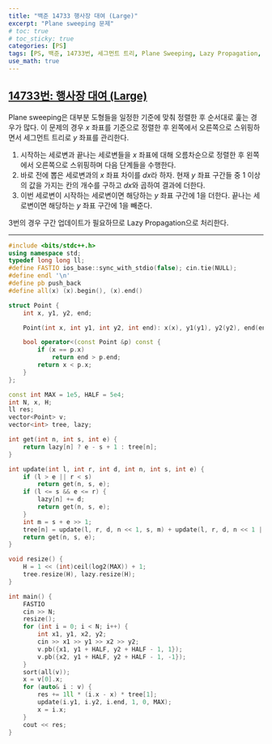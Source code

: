 ```yaml
---
title: "백준 14733 행사장 대여 (Large)"
excerpt: "Plane sweeping 문제"
# toc: true
# toc_sticky: true
categories: [PS]
tags: [PS, 백준, 14733번, 세그먼트 트리, Plane Sweeping, Lazy Propagation, CPP]
use_math: true
---
```


## [14733번: 행사장 대여 (Large)](https://www.acmicpc.net/problem/14733)


Plane sweeping은 대부분 도형들을 일정한 기준에 맞춰 정렬한 후 순서대로 훑는 경우가 많다. 이 문제의 경우 $x$ 좌표를 기준으로 정렬한 후 왼쪽에서 오른쪽으로 스위핑하면서 세그먼트 트리로 $y$ 좌표를 관리한다.


1. 시작하는 세로변과 끝나는 세로변들을 $x$ 좌표에 대해 오름차순으로 정렬한 후 왼쪽에서 오른쪽으로 스위핑하며 다음 단계들을 수행한다.
2. 바로 전에 뽑은 세로변과의 $x$ 좌표 차이를 $dx$라 하자. 현재 $y$ 좌표 구간들 중 $1$ 이상의 값을 가지는 칸의 개수를 구하고 $dx$와 곱하여 결과에 더한다.
3. 이번 세로변이 시작하는 세로변이면 해당하는 $y$ 좌표 구간에 $1$을 더한다. 끝나는 세로변이면 해당하는 $y$ 좌표 구간에 $1$을 빼준다.
  
3번의 경우 구간 업데이트가 필요하므로 Lazy Propagation으로 처리한다.

---

```cpp
#include <bits/stdc++.h>
using namespace std;
typedef long long ll;
#define FASTIO ios_base::sync_with_stdio(false); cin.tie(NULL);
#define endl '\n'
#define pb push_back
#define all(x) (x).begin(), (x).end()

struct Point {
    int x, y1, y2, end;

    Point(int x, int y1, int y2, int end): x(x), y1(y1), y2(y2), end(end) {}

    bool operator<(const Point &p) const {
        if (x == p.x)
            return end > p.end;
        return x < p.x;
    }
};

const int MAX = 1e5, HALF = 5e4;
int N, x, H;
ll res;
vector<Point> v;
vector<int> tree, lazy;

int get(int n, int s, int e) {
    return lazy[n] ? e - s + 1 : tree[n];
}

int update(int l, int r, int d, int n, int s, int e) {
    if (l > e || r < s)
        return get(n, s, e);
    if (l <= s && e <= r) {
        lazy[n] += d;
        return get(n, s, e);
    }
    int m = s + e >> 1;
    tree[n] = update(l, r, d, n << 1, s, m) + update(l, r, d, n << 1 | 1, m + 1, e);
    return get(n, s, e);
}

void resize() {
    H = 1 << (int)ceil(log2(MAX)) + 1;
    tree.resize(H), lazy.resize(H);
}

int main() {
    FASTIO
    cin >> N;
    resize();
    for (int i = 0; i < N; i++) {
        int x1, y1, x2, y2;
        cin >> x1 >> y1 >> x2 >> y2;
        v.pb({x1, y1 + HALF, y2 + HALF - 1, 1});
        v.pb({x2, y1 + HALF, y2 + HALF - 1, -1});
    }
    sort(all(v));
    x = v[0].x;
    for (auto& i : v) {
        res += 1ll * (i.x - x) * tree[1];
        update(i.y1, i.y2, i.end, 1, 0, MAX);
        x = i.x;
    }
    cout << res;
}
```

<br>
<br>